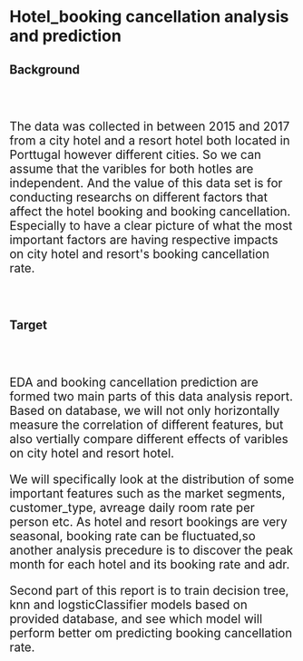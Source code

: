 # Hotel_booking cancellation analysis and prediction 

<h2>Background<h2><br>
<div style="font-weight:lighter"><p>The data was collected in between 2015 and 2017 from a city hotel and a resort hotel both located in Porttugal however different cities. So we can assume that the varibles for both hotles are independent. And the value of this data set is for conducting researchs on different factors that affect the hotel booking and booking cancellation. Especially to have a clear picture of what the most important factors are having respective impacts on city hotel and resort's booking cancellation rate.<p></div><br>

<h2>Target<h2><br>
<div style="font-weight:lighter"><p>EDA and booking cancellation prediction are formed two main parts of this data analysis report. Based on database, we will not only horizontally measure the correlation of different features, but also vertially compare different effects of varibles on city hotel and resort hotel.</p>

<p>We will specifically look at the distribution of some important features such as the market segments, customer_type, avreage daily room rate per person etc. As hotel and resort bookings are very seasonal, booking rate can be fluctuated,so another analysis precedure is to discover the peak month for each hotel and its booking rate and adr.</p>

<p>Second part of this report is to train decision tree, knn and logsticClassifier models based on provided database, and see which model will perform better om predicting booking cancellation rate.</p></div>
